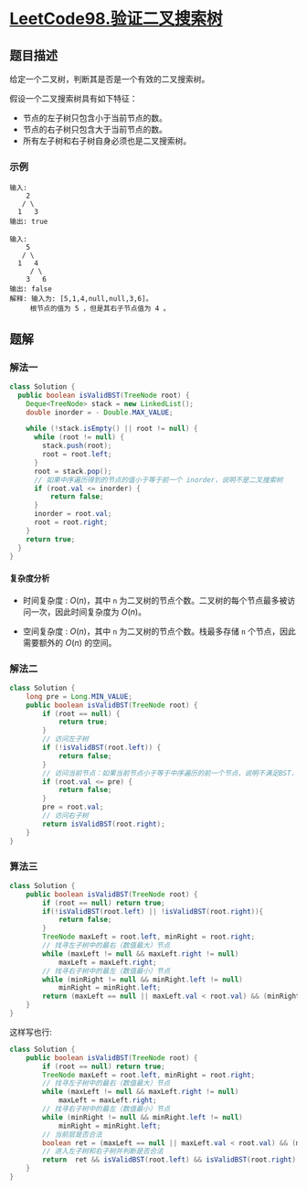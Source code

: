 # [LeetCode98.验证二叉搜索树](https://leetcode-cn.com/problems/validate-binary-search-tree/)
## 题目描述
给定一个二叉树，判断其是否是一个有效的二叉搜索树。

假设一个二叉搜索树具有如下特征：

- 节点的左子树只包含小于当前节点的数。
- 节点的右子树只包含大于当前节点的数。
- 所有左子树和右子树自身必须也是二叉搜索树。

### 示例
```
输入:
    2
   / \
  1   3
输出: true
```
```
输入:
    5
   / \
  1   4
     / \
    3   6
输出: false
解释: 输入为: [5,1,4,null,null,3,6]。
     根节点的值为 5 ，但是其右子节点值为 4 。
```
## 题解
### 解法一
```java
class Solution {
  public boolean isValidBST(TreeNode root) {
    Deque<TreeNode> stack = new LinkedList();
    double inorder = - Double.MAX_VALUE;

    while (!stack.isEmpty() || root != null) {
      while (root != null) {
        stack.push(root);
        root = root.left;
      }
      root = stack.pop();
      // 如果中序遍历得到的节点的值小于等于前一个 inorder，说明不是二叉搜索树
      if (root.val <= inorder) {
          return false;
      }
      inorder = root.val;
      root = root.right;
    }
    return true;
  }
}
```
#### 复杂度分析
- 时间复杂度 : $O(n)$，其中 `n` 为二叉树的节点个数。二叉树的每个节点最多被访问一次，因此时间复杂度为 $O(n)$。

- 空间复杂度 : $O(n)$，其中 `n` 为二叉树的节点个数。栈最多存储 `n` 个节点，因此需要额外的 $O(n)$ 的空间。

### 解法二
```java
class Solution {
    long pre = Long.MIN_VALUE;
    public boolean isValidBST(TreeNode root) {
        if (root == null) {
            return true;
        }
        // 访问左子树
        if (!isValidBST(root.left)) {
            return false;
        }
        // 访问当前节点：如果当前节点小于等于中序遍历的前一个节点，说明不满足BST，返回 false；否则继续遍历。
        if (root.val <= pre) {
            return false;
        }
        pre = root.val;
        // 访问右子树
        return isValidBST(root.right);
    }
}
```
### 算法三
```java
class Solution {
    public boolean isValidBST(TreeNode root) {
        if (root == null) return true;
        if(!isValidBST(root.left) || !isValidBST(root.right)){
            return false;
        }
        TreeNode maxLeft = root.left, minRight = root.right;
        // 找寻左子树中的最右（数值最大）节点
        while (maxLeft != null && maxLeft.right != null)
            maxLeft = maxLeft.right;
        // 找寻右子树中的最左（数值最小）节点
        while (minRight != null && minRight.left != null)
            minRight = minRight.left;
        return (maxLeft == null || maxLeft.val < root.val) && (minRight == null || root.val < minRight.val);
    }
}
```
这样写也行:
```java
class Solution {
    public boolean isValidBST(TreeNode root) {
        if (root == null) return true;
        TreeNode maxLeft = root.left, minRight = root.right;
        // 找寻左子树中的最右（数值最大）节点
        while (maxLeft != null && maxLeft.right != null)
            maxLeft = maxLeft.right;
        // 找寻右子树中的最左（数值最小）节点
        while (minRight != null && minRight.left != null)
            minRight = minRight.left;
        // 当前层是否合法
        boolean ret = (maxLeft == null || maxLeft.val < root.val) && (minRight == null || root.val < minRight.val);
        // 进入左子树和右子树并判断是否合法
        return  ret && isValidBST(root.left) && isValidBST(root.right);
    }
}
```